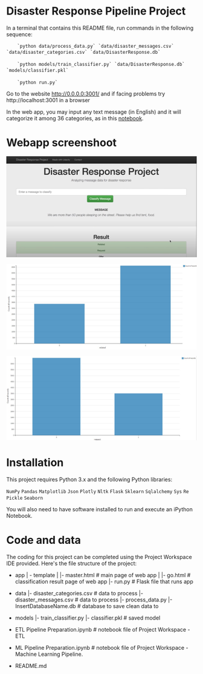 # Disaster Response Pipeline Project
In a terminal that contains this README file, run commands in the following sequence:

        `python data/process_data.py` `data/disaster_messages.csv` `data/disaster_categories.csv` `data/DisasterResponse.db`
    
        `python models/train_classifier.py` `data/DisasterResponse.db` `models/classifier.pkl`

        `python run.py`

Go to the website http://0.0.0.0:3001/ and if facing problems try http://localhost:3001 in a browser

In the web app, you may input any text message (in English) and it will categorize it among 36 categories, as in this [notebook](https://github.com/Nhan121/Udacity_project2_disaster_response/blob/main/ML%20Pipeline%20Preparation.ipynb).

# Webapp screenshoot
![alt text](https://github.com/Nhan121/Udacity_project2_disaster_response/blob/main/Fig_1_1.jpg)

![alt text](https://github.com/Nhan121/Udacity_project2_disaster_response/blob/main/Fig_1_2.jpg)

![alt text](https://github.com/Nhan121/Udacity_project2_disaster_response/blob/main/Fig_1_3.jpg)

# Installation
This project requires Python 3.x and the following Python libraries:

`NumPy`
`Pandas`
`Matplotlib`
`Json`
`Plotly`
`Nltk`
`Flask`
`Sklearn`
`Sqlalchemy`
`Sys`
`Re`
`Pickle`
`Seaborn`

You will also need to have software installed to run and execute an iPython Notebook.


# Code and data
The coding for this project can be completed using the Project Workspace IDE provided. Here's the file structure of the project:

- app
| - template
| |- master.html  # main page of web app
| |- go.html  # classification result page of web app
|- run.py  # Flask file that runs app

- data
|- disaster_categories.csv  # data to process 
|- disaster_messages.csv  # data to process
|- process_data.py
|- InsertDatabaseName.db   # database to save clean data to

- models
|- train_classifier.py
|- classifier.pkl  # saved model 

- ETL Pipeline Preparation.ipynb # notebook file of Project Workspace - ETL
- ML Pipeline Preparation.ipynb # notebook file of Project Workspace - Machine Learning Pipeline.
- README.md
